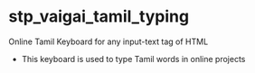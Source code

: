 # stp_vaigai_tamil_typing
Online Tamil Keyboard for any input-text tag of HTML

- This keyboard is used to type Tamil words in online projects
